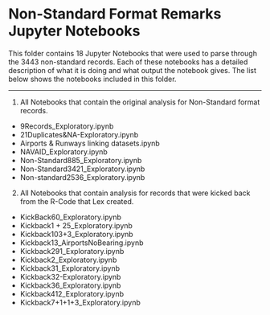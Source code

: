 # Non-Standard Format Remarks Jupyter Notebooks

This folder contains 18 Jupyter Notebooks that were used to parse through the 3443 non-standard records. Each of these notebooks has a detailed description of what it is doing and what output the notebook gives. The list below shows the notebooks included in this folder.
***

1. All Notebooks that contain the original analysis for Non-Standard format records.
-	9Records_Exploratory.ipynb
-	21Duplicates&NA-Exploratory.ipynb
-	Airports & Runways linking datasets.ipynb
-	NAVAID_Exploratory.ipynb
-	Non-Standard885_Exploratory.ipynb
-	Non-Standard3421_Exploratory.ipynb
-	Non-standard2536_Exploratory.ipynb

2.	All Notebooks that contain analysis for records that were kicked back from the R-Code that Lex created.
-	KickBack60_Exploratory.ipynb
-	Kickback1 + 25_Exploratory.ipynb
-	Kickback103+3_Exploratory.ipynb
-	Kickback13_AirportsNoBearing.ipynb
-	Kickback291_Exploratory.ipynb
-	Kickback2_Exploratory.ipynb
-	Kickback31_Exploratory.ipynb
-	Kickback32-Exploratory.ipynb
-	Kickback36_Exploratory.ipynb
-	Kickback412_Exploratory.ipynb
-	Kickback7+1+1+3_Exploratory.ipynb
